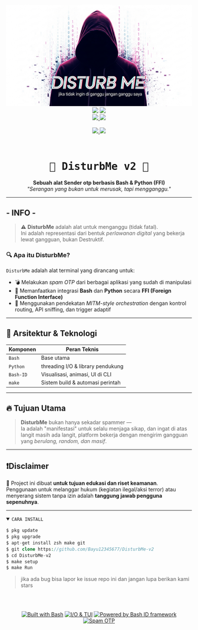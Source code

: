<p align="center">
  <img src="https://github.com/Bayu12345677/DisturbMe-v2/blob/master/properti/LOGO1.png" width=600><br>
  <a href="https://bayu12345677.github.io/DisturbMe-v2/"><img src="https://img.shields.io/static/v1?label=Pyramid+Encient&color=green&message=Security&logo=nano&logoColor=white&style=for-the-badge"></a>
  <a href="https://github.com/Bayu12345677"><img src="https://img.shields.io/static/v1?label=Author&color=green&message=Polygon&logo=Acclaim&logoColor=white&style=for-the-badge"></a><br>
  <a href="https://github.com/Bayu12345677/DisturbMe-v2/"><img src="https://img.shields.io/github/stars/Bayu12345677/DisturbMe-v2?logo=github&style=for-the-badge">
  <img src="https://img.shields.io/static/v1?label=Version&color=green&message=1.0&logo=Clockify&logoColor=white&style=for-the-badge"><br><br>
  <img src="https://img.shields.io/static/v1?label=Termux&color=green&message=+&logo=Iterm2&logoColor=white&style=flat">
  <img src="https://img.shields.io/github/forks/Bayu12345677/DisturbMe-v2?logo=github&style=flat"></a>
</p><br>
<h1 align="center" style="font-family:monospace;">
  🩻 DisturbMe v2 🩻
</h1>

<p align="center">
  <b>Sebuah alat Sender otp berbasis Bash & Python (FFI)</b><br>
  <i>"Serangan yang bukan untuk merusak, tapi mengganggu."</i>
</p>

---

## - INFO -
> ⚠️ **DisturbMe** adalah alat untuk menganggu (tidak fatal).  
> Ini adalah representasi dari bentuk *perlawanan digital* yang bekerja lewat gangguan, bukan Destruktif.

### 🔍 Apa itu DisturbMe?

`DisturbMe` adalah alat terminal yang dirancang untuk:
- 💣 Melakukan *spam OTP* dari berbagai aplikasi yang sudah di manipulasi
- 🔌 Memanfaatkan integrasi **Bash** dan **Python** secara **FFI (Foreign Function Interface)**
- 🧠 Menggunakan pendekatan *MITM-style orchestration* dengan kontrol routing, API sniffing, dan trigger adaptif

---

## 🔧 Arsitektur & Teknologi

| Komponen     | Peran Teknis                             |
|--------------|------------------------------------------|
| `Bash`       | Base utama                               |
| `Python`     | threading I/O & library pendukung        |
| `Bash-ID`    | Visualisasi, animasi, UI di CLI          |
| `make`       | Sistem build & automasi perintah         |

---

## 🔥 Tujuan Utama

> **DisturbMe** bukan hanya sekadar spammer —  
> Ia adalah "manifestasi" untuk selalu menjaga sikap, dan ingat di atas langit masih ada langit, platform bekerja dengan mengirim gangguan yang *berulang, random, dan masif*.

---

## ❗Disclaimer

🚫 Project ini dibuat **untuk tujuan edukasi dan riset keamanan**.  
Penggunaan untuk melanggar hukum (kegiatan ilegal/aksi terror) atau menyerang sistem tanpa izin adalah **tanggung jawab pengguna sepenuhnya**.

---

<details open><summary><code>CARA INSTALL</code></summary>

```php
$ pkg update
$ pkg upgrade
$ apt-get install zsh make git
$ git clone https://github.com/Bayu12345677/DisturbMe-v2
$ cd DisturbMe-v2
$ make setup
$ make Run
```

> jika ada bug bisa lapor ke issue repo ini
> dan jangan lupa berikan kami stars

</details>
<br><br>
<p align="center">
  <a href="#"><img src="https://img.shields.io/badge/Base-Bash-blue?logo=gnubash&logoColor=white&style=for-the-badge" alt="Built with Bash"/></a>
  <a href="#"><img src="https://img.shields.io/badge/FFI-Python-yellow?logo=python&logoColor=white&style=for-the-badge" alt="I/O & TUI"/></a>
  <a href="#"><img src="https://img.shields.io/badge/Engine-bashID-orange?logo=matrix&logoColor=white&style=for-the-badge" alt="Powered by Bash ID framework"/></a>
  <a href="#"><img src="https://img.shields.io/badge/Purpose-OTP%20Spammer-critical?logo=nixos&style=for-the-badge&color=red" alt="Spam OTP"/></a>
</p>

